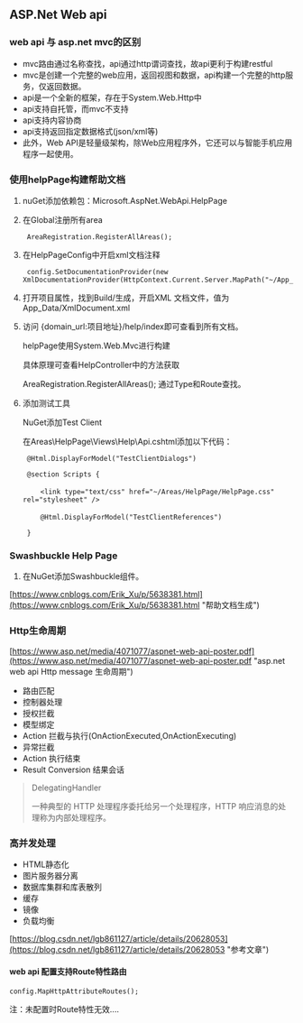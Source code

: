 
## ASP.Net Web api ##

### web api 与 asp.net mvc的区别 ###

- mvc路由通过名称查找，api通过http谓词查找，故api更利于构建restful
- mvc是创建一个完整的web应用，返回视图和数据，api构建一个完整的http服务，仅返回数据。
- api是一个全新的框架，存在于System.Web.Http中
- api支持自托管，而mvc不支持
- api支持内容协商
- api支持返回指定数据格式(json/xml等)
- 此外，Web API是轻量级架构，除Web应用程序外，它还可以与智能手机应用程序一起使用。

### 使用helpPage构建帮助文档 ###

1. nuGet添加依赖包：Microsoft.AspNet.WebApi.HelpPage
2. 在Global注册所有area 

		AreaRegistration.RegisterAllAreas();
 
3. 在HelpPageConfig中开启xml文档注释

		config.SetDocumentationProvider(new XmlDocumentationProvider(HttpContext.Current.Server.MapPath("~/App_Data/XmlDocument.xml")));

4. 打开项目属性，找到Build/生成，开启XML 文档文件，值为App_Data/XmlDocument.xml
5. 访问 {domain_url:项目地址}/help/index即可查看到所有文档。

	helpPage使用System.Web.Mvc进行构建
	
	具体原理可查看HelpController中的方法获取
	
	AreaRegistration.RegisterAllAreas(); 通过Type和Route查找。

6. 添加测试工具

	NuGet添加Test Client

	在Areas\HelpPage\Views\Help\Api.cshtml添加以下代码：

		@Html.DisplayForModel("TestClientDialogs")
	
		@section Scripts {
	
	    　　<link type="text/css" href="~/Areas/HelpPage/HelpPage.css" rel="stylesheet" />
	
	    　　@Html.DisplayForModel("TestClientReferences")
	
		}

### Swashbuckle Help Page ###

1. 在NuGet添加Swashbuckle组件。

[https://www.cnblogs.com/Erik_Xu/p/5638381.html](https://www.cnblogs.com/Erik_Xu/p/5638381.html "帮助文档生成")


### Http生命周期 ###

[https://www.asp.net/media/4071077/aspnet-web-api-poster.pdf](https://www.asp.net/media/4071077/aspnet-web-api-poster.pdf "asp.net web api Http message 生命周期")

- 路由匹配
- 控制器处理
- 授权拦截
- 模型绑定
- Action 拦截与执行(OnActionExecuted,OnActionExecuting)
- 异常拦截
- Action 执行结束
- Result Conversion 结果会话



> DelegatingHandler 
> 
> 一种典型的 HTTP 处理程序委托给另一个处理程序，HTTP 响应消息的处理称为内部处理程序。

### 高并发处理 ###

- HTML静态化
- 图片服务器分离
- 数据库集群和库表散列
- 缓存
- 镜像
- 负载均衡

[https://blog.csdn.net/lgb861127/article/details/20628053](https://blog.csdn.net/lgb861127/article/details/20628053 "参考文章")

#### web api 配置支持Route特性路由 ####

	config.MapHttpAttributeRoutes();

注：未配置时Route特性无效....